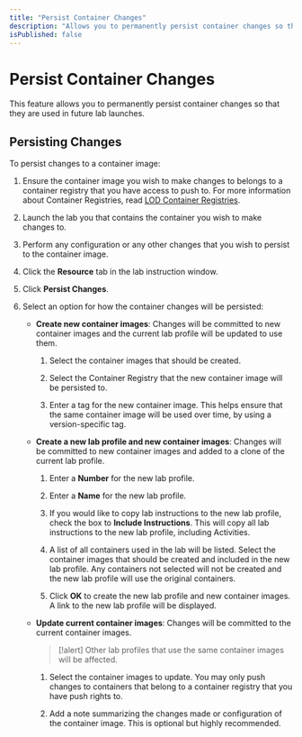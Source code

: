 ```yaml
---
title: "Persist Container Changes"
description: "Allows you to permanently persist container changes so that they are used in future lab launches."
isPublished: false
---
```


# Persist Container Changes

This feature allows you to permanently persist container changes so that they are used in future lab launches.

## Persisting Changes

To persist changes to a container image:

1. Ensure the container image you wish to make changes to belongs to a container registry that you have access to push to. For more information about Container Registries, read [LOD Container Registries](container-registries.md).

1. Launch the lab you that contains the container you wish to make changes to. 

1. Perform any configuration or any other changes that you wish to persist to the container image. 

1. Click the **Resource** tab in the lab instruction window. 

1. Click **Persist Changes**. 

1. Select an option for how the container changes will be persisted:

    - **Create new container images**: Changes will be committed to new container images and the current lab profile will be updated to use them.

        1. Select the container images that should be created.

        1. Select the Container Registry that the new container image will be persisted to. 

        1. Enter a tag for the new container image. This helps ensure that the same container image will be used over time, by using a version-specific tag. 

    - **Create a new lab profile and new container images**: Changes will be committed to new container images and added to a clone of the current lab profile.

        1. Enter a **Number** for the new lab profile.

        1. Enter a **Name** for the new lab profile.

        1. If you would like to copy lab instructions to the new lab profile, check the box to **Include Instructions**. This will copy all lab instructions to the new lab profile, including Activities. 

        1. A list of all containers used in the lab will be listed. Select the container images that should be created and included in the new lab profile. Any containers not selected will not be created and the new lab profile will use the original containers. 

        1. Click **OK** to create the new lab profile and new container images. A link to the new lab profile will be displayed. 

    - **Update current container images**: Changes will be committed to the current container images. 
    
        >[!alert] Other lab profiles that use the same container images will be affected.

        1. Select the container images to update. You may only push changes to containers that belong to a container registry that you have push rights to. 

        1. Add a note summarizing the changes made or configuration of the container image. This is optional but highly recommended.
